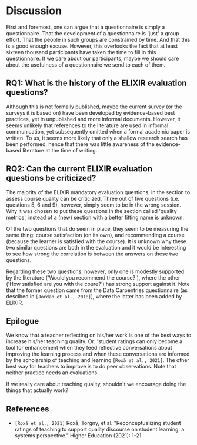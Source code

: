 # Discussion

First and foremost, one can argue that a questionnaire
is simply a questionnaire. That the development of a
questionnaire is 'just' a group effort. That the people in
such groups are constrained by time. And that this is a good
enough excuse. However, this overlooks the fact that at least
sixteen thousand participants have taken the time to fill in
this questionnaire. If we care about our participants,
maybe we should care about the usefulness of a questionnaire
we send to each of them.

## RQ1: What is the history of the ELIXIR evaluation questions?

Although this is not formally published,
maybe the current survey (or the surveys it is based on)
have been developed by evidence-based best practices,
yet in unpublished and more informal documents.
However, it seems unlikely that references to the literature are
used in informal communication, yet subsequently omitted when
a formal academic paper is written.
To us, it seems more likely that only a shallow research search has been
performed, hence that there was little awareness of the evidence-based
literature at the time of writing.

## RQ2: Can the current ELIXIR evaluation questions be criticized?

The majority of the ELIXIR mandatory evaluation questions,
in the section to assess course quality can be criticized.
Three out of five questions (i.e. questions 5, 6 and 9), however,
simply seem to be in the wrong session. Why it was chosen to put these
questions in the section called 'quality metrics', instead of a (new)
section with a better fitting name is unknown.

Of the two questions that do seem in place, they seem to be measuring
the same thing: course satisfaction (on its own),
and recommending a course (because the learner is satisfied with the course).
It is unknown why these two similar questions are both in the evaluation
and it would be interesting to see how strong the correlation is
between the answers on these two questions.

Regarding these two questions, however, only one is modestly supported
by the literature ('Would you recommend the course?'),
where the other ('How satisfied are you with the coure?')
has strong support against it. Note that the former question came
from the Data Carpentries questionnaire (as descibed
in `[Jordan et al., 2018]`), where the latter has been added by ELIXIR.


## Epilogue

We know that a teacher reflecting on his/her work is one of the
best ways to increase his/her teaching quality.
Or: 'student ratings can only become a tool for enhancement when they
feed reflective conversations about improving the learning process and when
these conversations are informed by the scholarship of teaching and
learning `[Roxå et al., 2021]`.
The other best way for teachers to improve is to do peer observations.
Note that neither practice needs an evaluations.

If we really care about teaching quality, shouldn't we encourage
doing the things that actually work?

## References

- `[Roxå et al., 2021]` Roxå, Torgny, et al.
  "Reconceptualizing student ratings of teaching to support quality discourse
  on student learning: a systems perspective." Higher Education (2021): 1-21.
